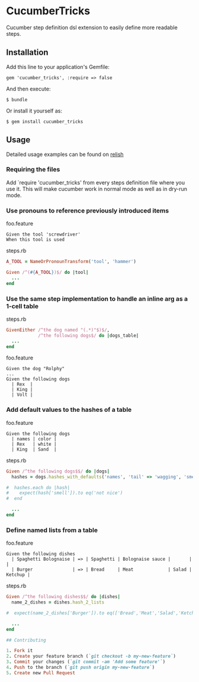 # CucumberTricks

Cucumber step definition dsl extension to easily define more readable steps.

## Installation

Add this line to your application's Gemfile:

    gem 'cucumber_tricks', :require => false

And then execute:

    $ bundle

Or install it yourself as:

    $ gem install cucumber_tricks

## Usage

Detailed usage examples can be found on [relish](https://www.relishapp.com/philou/cucumber-tricks/docs)

### Requiring the files

Add `require 'cucumber_tricks' from every steps definition file where you use
it. This will make cucumber work in normal mode as well as in dry-run mode.

### Use pronouns to reference previously introduced items

foo.feature

```gherkin
Given the tool 'screwdriver'
When this tool is used
```

steps.rb

```ruby
A_TOOL = NameOrPronounTransform('tool', 'hammer')

Given /^(#{A_TOOL})$/ do |tool|
  ...
end
```

### Use the same step implementation to handle an inline arg as a 1-cell table

steps.rb

```ruby
GivenEither /^the dog named "(.*)"$)$/,
            /^the following dogs$/ do |dogs_table|
  ...
end
```

foo.feature

```gherkin
Given the dog "Rolphy"
...
Given the following dogs
  | Rex  |
  | King |
  | Volt |
```

### Add default values to the hashes of a table

foo.feature

```gherkin
Given the following dogs
  | names | color |
  | Rex   | white |
  | King  | Sand  |
```

steps.rb

```ruby
Given /^the following dogs$$/ do |dogs|
  hashes = dogs.hashes_with_defaults('names', 'tail' => 'wagging', 'smell' => 'not nice')

#  hashes.each do |hash|
#    expect(hash['smell']).to eq('not nice')
#  end

  ...
end
```

### Define named lists from a table

foo.feature

```gherkin
Given the following dishes
  | Spaghetti Bolognaise | => | Spaghetti | Bolognaise sauce |       |         |
  | Burger               | => | Bread     | Meat             | Salad | Ketchup |
```

steps.rb

```ruby
Given /^the following dishes$$/ do |dishes|
  name_2_dishes = dishes.hash_2_lists

#  expect(name_2_dishes['Burger']).to eq(['Bread','Meat','Salad','Ketchup'])

  ...
end

## Contributing

1. Fork it
2. Create your feature branch (`git checkout -b my-new-feature`)
3. Commit your changes (`git commit -am 'Add some feature'`)
4. Push to the branch (`git push origin my-new-feature`)
5. Create new Pull Request

